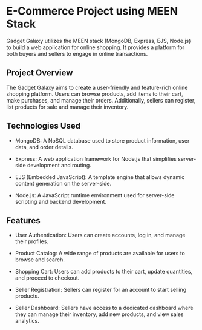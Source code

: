 # E-Commerce Project using MEEN Stack

Gadget Galaxy utilizes the MEEN stack (MongoDB, Express, EJS, Node.js) to build a web application for online shopping. It provides a platform for both buyers and sellers to engage in online transactions.

## Project Overview

The Gadget Galaxy aims to create a user-friendly and feature-rich online shopping platform. Users can browse products, add items to their cart, make purchases, and manage their orders. Additionally, sellers can register, list products for sale and manage their inventory.

## Technologies Used

- MongoDB: A NoSQL database used to store product information, user data, and order details.

- Express: A web application framework for Node.js that simplifies server-side development and routing.

- EJS (Embedded JavaScript): A template engine that allows dynamic content generation on the server-side.

- Node.js: A JavaScript runtime environment used for server-side scripting and backend development.

## Features

- User Authentication: Users can create accounts, log in, and manage their profiles.

- Product Catalog: A wide range of products are available for users to browse and search.

- Shopping Cart: Users can add products to their cart, update quantities, and proceed to checkout.

- Seller Registration: Sellers can register for an account to start selling products.

- Seller Dashboard: Sellers have access to a dedicated dashboard where they can manage their inventory, add new products, and view sales analytics.


